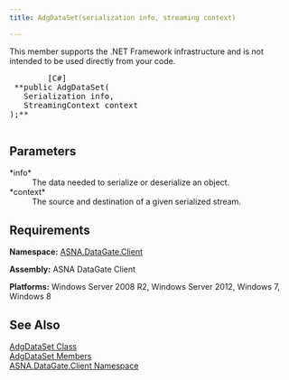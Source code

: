 ```yaml
---
title: AdgDataSet(serialization info, streaming context)

---
```


This member supports the .NET Framework infrastructure and is not intended to be used directly from your code.
<pre class="prettyprint">
        <span class="lang">[C#]</span>
 **public AdgDataSet(
   Serialization info,
   StreamingContext context
);** 
      </pre>


## Parameters

<dl>
        <dt>
 *<span>info</span>* 
        </dt>
        <dd>The data needed to serialize or deserialize an object. </dd>
        <dt>
 *<span>context</span>* 
        </dt>
        <dd>The source and destination of a given serialized stream.</dd>
</dl>

## Requirements

**Namespace:** [ASNA.DataGate.Client](datagate-client-namespace.html) 

**Assembly:** ASNA DataGate Client

**Platforms:** Windows Server 2008 R2, Windows Server 2012, Windows 7, Windows 8 
## See Also


[AdgDataSet Class](adg-dataset-class.html)
      <br />
      [
					AdgDataSet Members](adg-dataset-members.html)
      <br />
      [ASNA.DataGate.Client 
					Namespace](datagate-client-namespace.html)

